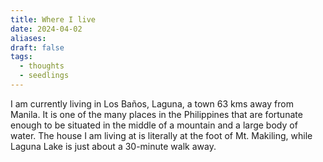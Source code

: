 ```yaml
---
title: Where I live
date: 2024-04-02
aliases: 
draft: false
tags:
  - thoughts
  - seedlings
---
```

I am currently living in Los Baños, Laguna, a town 63 kms away from Manila. It is one of the many places in the Philippines that are fortunate enough to be situated in the middle of a mountain and a large body of water. The house I am living at is literally at the foot of Mt. Makiling, while Laguna Lake is just about a 30-minute walk away.